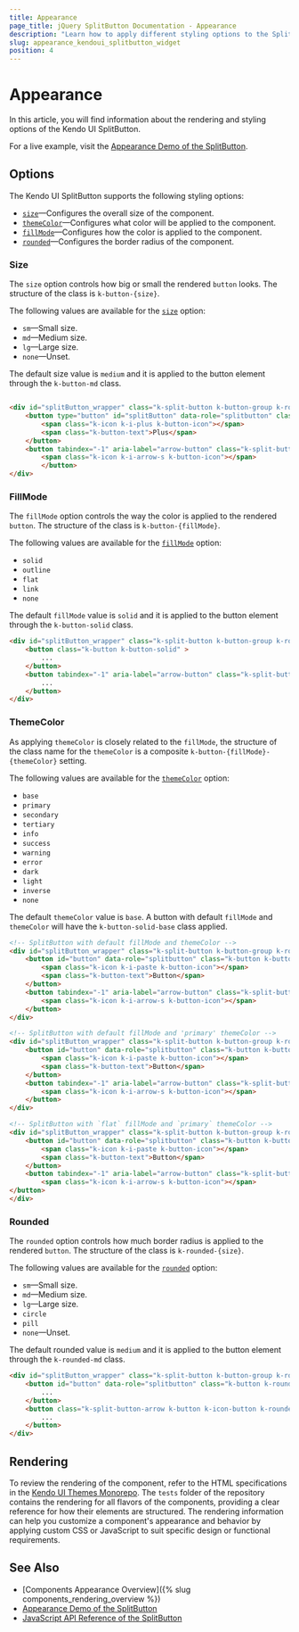 ```yaml
---
title: Appearance
page_title: jQuery SplitButton Documentation - Appearance
description: "Learn how to apply different styling options to the SplitButton widget."
slug: appearance_kendoui_splitbutton_widget
position: 4
---
```


# Appearance

In this article, you will find information about the rendering and styling options of the Kendo UI SplitButton.

For a live example, visit the [Appearance Demo of the SplitButton](https://demos.telerik.com/kendo-ui/splitbutton/appearance).

## Options

The Kendo UI SplitButton supports the following styling options:

- [`size`](#size)—Configures the overall size of the component.
- [`themeColor`](#themecolor)—Configures what color will be applied to the component.
- [`fillMode`](#fillmode)—Configures how the color is applied to the component.
- [`rounded`](#rounded)—Configures the border radius of the component.

### Size

The `size` option controls how big or small the rendered `button` looks. The structure of the class is `k-button-{size}`.

The following values are available for the [`size`](/api/javascript/ui/splitbutton/configuration/size) option:

- `sm`—Small size.
- `md`—Medium size.
- `lg`—Large size.
- `none`—Unset.

The default size value is `medium` and it is applied to the button element through the `k-button-md` class.

```html

<div id="splitButton_wrapper" class="k-split-button k-button-group k-rounded-md">
    <button type="button" id="splitButton" data-role="splitbutton" class="k-button k-button-md k-rounded-md k-button-solid k-button-solid-base" aria-label="Plus splitbutton">
        <span class="k-icon k-i-plus k-button-icon"></span>
        <span class="k-button-text">Plus</span>
    </button>
    <button tabindex="-1" aria-label="arrow-button" class="k-split-button-arrow k-button k-button-md k-rounded-md k-button-solid k-button-solid-base k-icon-button" type="button">
        <span class="k-icon k-i-arrow-s k-button-icon"></span>
        </button>
</div>
```

### FillMode

The `fillMode` option controls the way the color is applied to the rendered `button`. The structure of the class is `k-button-{fillMode}`.

The following values are available for the [`fillMode`](/api/javascript/ui/splitbutton/configuration/fillmode) option:

- `solid`
- `outline`
- `flat`
- `link`
- `none`

The default `fillMode` value is `solid` and it is applied to the button element through the `k-button-solid` class.

```html
<div id="splitButton_wrapper" class="k-split-button k-button-group k-rounded-md">
    <button class="k-button k-button-solid" >
        ...
    </button>
    <button tabindex="-1" aria-label="arrow-button" class="k-split-button-arrow k-button-solid k-button-solid-base k-icon-button" type="button">
        ...
    </button>
</div>
```

### ThemeColor

As applying `themeColor` is closely related to the `fillMode`, the structure of the class name for the `themeColor` is a composite `k-button-{fillMode}-{themeColor}` setting.

The following values are available for the [`themeColor`](/api/javascript/ui/splitbutton/configuration/themecolor) option:

- `base`
- `primary`
- `secondary`
- `tertiary`
- `info`
- `success`
- `warning`
- `error`
- `dark`
- `light`
- `inverse`
- `none`

The default `themeColor` value is `base`. A button with default `fillMode` and `themeColor` will have the `k-button-solid-base` class applied.

```html
<!-- SplitButton with default fillMode and themeColor -->
<div id="splitButton_wrapper" class="k-split-button k-button-group k-rounded-md">
    <button id="button" data-role="splitbutton" class="k-button k-button-md k-rounded-md k-button-solid k-button-solid-base" type="button" aria-haspopup="menu" aria-expanded="false" aria-controls="button_buttonmenu" aria-label="Button splitbutton">
        <span class="k-icon k-i-paste k-button-icon"></span>
        <span class="k-button-text">Button</span>
    </button>
    <button tabindex="-1" aria-label="arrow-button" class="k-split-button-arrow k-button k-button-md k-rounded-md k-button-solid k-button-solid-base k-icon-button" type="button">
        <span class="k-icon k-i-arrow-s k-button-icon"></span>
    </button>
</div>    

<!-- SplitButton with default fillMode and 'primary' themeColor -->
<div id="splitButton_wrapper" class="k-split-button k-button-group k-rounded-md">
    <button id="button" data-role="splitbutton" class="k-button k-button-md k-rounded-md k-button-solid k-button-solid-primary" type="button" aria-haspopup="menu" aria-expanded="false" aria-controls="button_buttonmenu" aria-label="Button splitbutton">
        <span class="k-icon k-i-paste k-button-icon"></span>
        <span class="k-button-text">Button</span>
    </button>
    <button tabindex="-1" aria-label="arrow-button" class="k-split-button-arrow k-button k-icon-button k-button-md k-rounded-md k-button-solid k-button-solid-primary" type="button">
        <span class="k-icon k-i-arrow-s k-button-icon"></span>
    </button>
</div>

<!-- SplitButton with `flat` fillMode and `primary` themeColor -->
<div id="splitButton_wrapper" class="k-split-button k-button-group k-rounded-md">
    <button id="button" data-role="splitbutton" class="k-button k-button-md k-rounded-md k-button-flat k-button-flat-primary" type="button" aria-haspopup="menu" aria-expanded="false" aria-controls="button_buttonmenu" aria-label="Button splitbutton">
        <span class="k-icon k-i-paste k-button-icon"></span>
        <span class="k-button-text">Button</span>
    </button>
    <button tabindex="-1" aria-label="arrow-button" class="k-split-button-arrow k-button k-icon-button k-button-md k-rounded-md k-button-flat k-button-flat-primary" type="button">
        <span class="k-icon k-i-arrow-s k-button-icon"></span>
</button>
</div>
```

### Rounded

The `rounded` option controls how much border radius is applied to the rendered `button`. The structure of the class is `k-rounded-{size}`.

The following values are available for the [`rounded`](/api/javascript/ui/splitbutton/configuration/rounded) option:

- `sm`—Small size.
- `md`—Medium size.
- `lg`—Large size.
- `circle`
- `pill`
- `none`—Unset.

The default rounded value is `medium` and it is applied to the button element through the `k-rounded-md` class.

```html
<div id="splitButton_wrapper" class="k-split-button k-button-group k-rounded-md">
    <button id="button" data-role="splitbutton" class="k-button k-rounded-md">
        ...
    </button>
    <button class="k-split-button-arrow k-button k-icon-button k-rounded-md" type="button">
        ...
    </button>
</div>
```

## Rendering
 
To review the rendering of the component, refer to the HTML specifications in the [Kendo UI Themes Monorepo](https://github.com/telerik/kendo-themes/tree/develop). The `tests` folder of the repository contains the rendering for all flavors of the components, providing a clear reference for how their elements are structured. The rendering information can help you customize a component's appearance and behavior by applying custom CSS or JavaScript to suit specific design or functional requirements.

## See Also

* [Components Appearance Overview]({% slug components_rendering_overview %})
* [Appearance Demo of the SplitButton](https://demos.telerik.com/kendo-ui/splitbutton/appearance)
* [JavaScript API Reference of the SplitButton](/api/javascript/ui/splitbutton)
